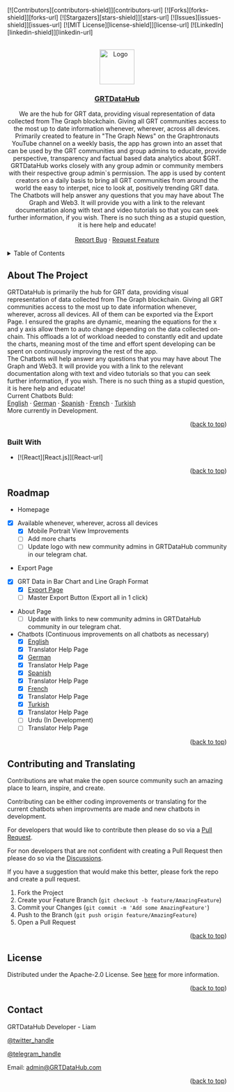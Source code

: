 <a name="readme-top"></a>

<!-- PROJECT SHIELDS -->

[![Contributors][contributors-shield]][contributors-url]
[![Forks][forks-shield]][forks-url]
[![Stargazers][stars-shield]][stars-url]
[![Issues][issues-shield]][issues-url]
[![MIT License][license-shield]][license-url]
[![LinkedIn][linkedin-shield]][linkedin-url]

<!-- PROJECT LOGO -->
<br />
<div align="center">
  <a href="https://github.com/GRTDataHub/GRTDataHubDevelopment">
    <img src="GRTDataHubLogo.png" alt="Logo" width="80" height="80">
  </a>

<h3 align="center"><a href="https://https://grtdatahub.com">GRTDataHub</a></h3>

  <p align="center">
    We are the hub for GRT data, providing visual representation of data collected from The Graph blockchain. Giving all GRT communities access to the most up to date information whenever, wherever, across all devices. Primarily created to feature in "The Graph News" on the Graphtronauts YouTube channel on a weekly basis, the app has grown into an asset that can be used by the GRT communities and group admins to educate, provide perspective, transparency and factual based data analytics about $GRT.
    <br />
    GRTDataHub works closely with any group admin or community members with their respective group admin`s permission. The app is used by content creators on a daily basis to bring all GRT communities from around the world the easy to interpet, nice to look at, positively trending GRT data.
    <br />
    The Chatbots will help answer any questions that you may have about The Graph and Web3. It will provide you with a link to the relevant documentation along with text and video tutorials so that you can seek further information, if you wish. There is no such thing as a stupid question, it is here help and educate!
    <br />
    <br />
    <a href="https://github.com/github_username/repo_name/issues">Report Bug</a>
    ·
    <a href="https://github.com/github_username/repo_name/issues">Request Feature</a>
  </p>
</div>

<!-- TABLE OF CONTENTS -->
<details>
  <summary>Table of Contents</summary>
  <ol>
    <li>
      <a href="#about-the-project">About The Project</a>
      <ul>
        <li><a href="#built-with">Built With</a></li>
      </ul>
    </li>
    <li>
      <a href="#getting-started">Getting Started</a>
      <ul>
        <li><a href="#prerequisites">Prerequisites</a></li>
        <li><a href="#installation">Installation</a></li>
      </ul>
    </li>
    <li><a href="#usage">Usage</a></li>
    <li><a href="#roadmap">Roadmap</a></li>
    <li><a href="#contributing">Contributing</a></li>
    <li><a href="#license">License</a></li>
    <li><a href="#contact">Contact</a></li>
    <li><a href="#acknowledgments">Acknowledgments</a></li>
  </ol>
</details>



<!-- ABOUT THE PROJECT -->
## About The Project

GRTDataHub is primarily the hub for GRT data, providing visual representation of data collected from The Graph blockchain. Giving all GRT communities access to the most up to date information whenever, wherever, across all devices. All of them can be exported via the Export Page. I ensured the graphs are dynamic, meaning the equations for the x and y axis allow them to auto change depending on the data collected on-chain. This offloads a lot of workload needed to constantly edit and update the charts, meaning most of the time and effort spent developing can be spent on continuously improving the  rest of the app. 
<br />
The Chatbots will help answer any questions that you may have about The Graph and Web3. It will provide you with a link to the relevant documentation along with text and video tutorials so that you can seek further information, if you wish. There is no such thing as a stupid question, it is here help and educate!
<br />
Current Chatbots Buld:
<br />
<a href="https://www.GRTDataHub.com/ENGchatBot">English</a>
 ·
<a href="https://www.GRTDataHub.com/GERchatBot">German</a>
 ·
 <a href="https://www.GRTDataHub.com/ESPchatBot">Spanish</a>
 ·
<a href="https://www.GRTDataHub.com/FRAchatBot">French</a>
 ·
<a href="https://www.GRTDataHub.com/TURchatBot">Turkish</a>
<br />
More currently in Development.

<p align="right">(<a href="#readme-top">back to top</a>)</p>



### Built With

* [![React][React.js]][React-url]

<p align="right">(<a href="#readme-top">back to top</a>)</p>


<!-- ROADMAP -->
## Roadmap

- Homepage 
- [x] Available whenever, wherever, across all devices
    - [x] Mobile Portrait View Improvements 
    - [ ] Add more charts 
    - [ ] Update logo with new community admins in GRTDataHub community in our telegram chat. 
- Export Page 
- [x] GRT Data in Bar Chart and Line Graph Format
    - [x] <a href="https://www.GRTDataHub.com/exportPage">Export Page</a>
    - [ ] Master Export Button (Export all in 1 click)
- About Page
    - [ ] Update with links to new community admins in GRTDataHub community in our telegram chat. 
- Chatbots (Continuous improvements on all chatbots as necessary)
    - [x] <a href="https://www.GRTDataHub.com/ENGchatBot">English</a> 
     - [x] Translator Help Page 
    - [x] <a href="https://www.GRTDataHub.com/GERchatBot">German</a>
     - [x] Translator Help Page  
    - [x] <a href="https://www.GRTDataHub.com/ESPchatBot">Spanish</a>
     - [x] Translator Help Page 
    - [x] <a href="https://www.GRTDataHub.com/FRAchatBot">French</a>
     - [x] Translator Help Page 
    - [x] <a href="https://www.GRTDataHub.com/TURchatBot">Turkish</a>
     - [x] Translator Help Page 
    - [ ] Urdu (In Development)
     - [ ] Translator Help Page 

<p align="right">(<a href="#readme-top">back to top</a>)</p>


<!-- CONTRIBUTING -->
## Contributing and Translating

Contributions are what make the open source community such an amazing place to learn, inspire, and create.

Contributing can be either coding improvements or translating for the current chatbots when improvments are made and new chatbots in development. 

For developers that would like to contribute then please do so via a <a href="https://github.com/GRTDataHub/GRTDataHubDevelopment/pulls">Pull Request</a>. 

For non developers that are not confident with creating a Pull Request then please do so via the <a href="https://github.com/GRTDataHub/GRTDataHubDevelopment/discussions">Discussions</a>. 

If you have a suggestion that would make this better, please fork the repo and create a pull request.

1. Fork the Project
2. Create your Feature Branch (`git checkout -b feature/AmazingFeature`)
3. Commit your Changes (`git commit -m 'Add some AmazingFeature'`)
4. Push to the Branch (`git push origin feature/AmazingFeature`)
5. Open a Pull Request

<p align="right">(<a href="#readme-top">back to top</a>)</p>


<!-- LICENSE -->
## License

Distributed under the Apache-2.0 License. See <a href="https://github.com/GRTDataHub/GRTDataHubDevelopment/blob/main/LICENSE">here</a> for more information.

<p align="right">(<a href="#readme-top">back to top</a>)</p>


<!-- CONTACT -->
## Contact

GRTDataHub Developer - Liam

[@twitter_handle](https://twitter.com/GRTCrypto) 

[@telegram_handle](@GRTDataHub)  

Email: admin@GRTDataHub.com

<p align="right">(<a href="#readme-top">back to top</a>)</p>
